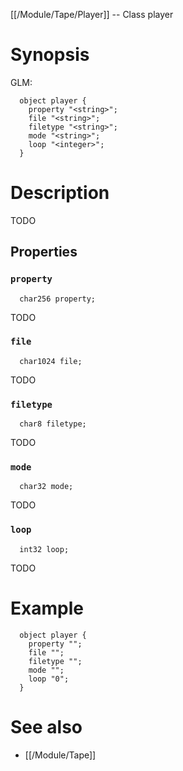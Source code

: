 [[/Module/Tape/Player]] -- Class player

# Synopsis
GLM:
~~~
  object player {
    property "<string>";
    file "<string>";
    filetype "<string>";
    mode "<string>";
    loop "<integer>";
  }
~~~

# Description

TODO

## Properties

### `property`
~~~
  char256 property;
~~~

TODO

### `file`
~~~
  char1024 file;
~~~

TODO

### `filetype`
~~~
  char8 filetype;
~~~

TODO

### `mode`
~~~
  char32 mode;
~~~

TODO

### `loop`
~~~
  int32 loop;
~~~

TODO

# Example

~~~
  object player {
    property "";
    file "";
    filetype "";
    mode "";
    loop "0";
  }
~~~

# See also
* [[/Module/Tape]]

